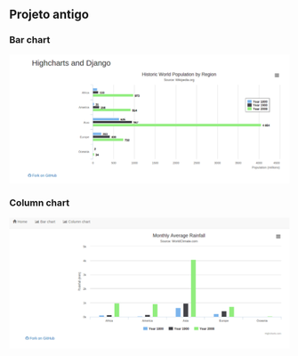 ## Projeto antigo

### Bar chart

![img](img/basic_bar.png)

### Column chart

![img](img/columnchart.png)